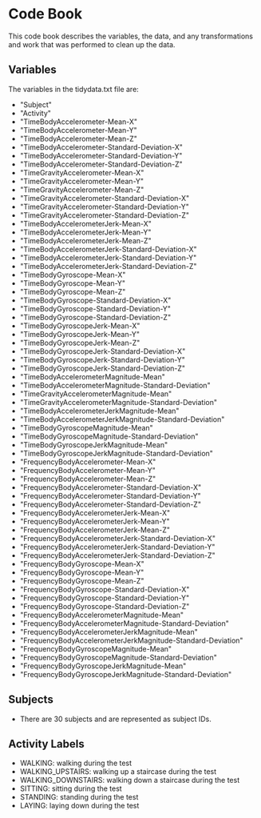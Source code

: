 # Code Book
This code book describes the variables, the data, and any transformations and work that was performed to clean up the data.

## Variables
The variables in the tidydata.txt file are:

- "Subject"                                                   
- "Activity"                                                  
- "TimeBodyAccelerometer-Mean-X"                              
- "TimeBodyAccelerometer-Mean-Y"                              
- "TimeBodyAccelerometer-Mean-Z"                           
- "TimeBodyAccelerometer-Standard-Deviation-X"                
- "TimeBodyAccelerometer-Standard-Deviation-Y"                
- "TimeBodyAccelerometer-Standard-Deviation-Z"                
- "TimeGravityAccelerometer-Mean-X"                           
- "TimeGravityAccelerometer-Mean-Y"                           
- "TimeGravityAccelerometer-Mean-Z"                           
- "TimeGravityAccelerometer-Standard-Deviation-X"             
- "TimeGravityAccelerometer-Standard-Deviation-Y"             
- "TimeGravityAccelerometer-Standard-Deviation-Z"             
- "TimeBodyAccelerometerJerk-Mean-X"                          
- "TimeBodyAccelerometerJerk-Mean-Y"                          
- "TimeBodyAccelerometerJerk-Mean-Z"                          
- "TimeBodyAccelerometerJerk-Standard-Deviation-X"            
- "TimeBodyAccelerometerJerk-Standard-Deviation-Y"            
- "TimeBodyAccelerometerJerk-Standard-Deviation-Z"            
- "TimeBodyGyroscope-Mean-X"                                  
- "TimeBodyGyroscope-Mean-Y"                                  
- "TimeBodyGyroscope-Mean-Z"                                  
- "TimeBodyGyroscope-Standard-Deviation-X"                    
- "TimeBodyGyroscope-Standard-Deviation-Y"                    
- "TimeBodyGyroscope-Standard-Deviation-Z"                    
- "TimeBodyGyroscopeJerk-Mean-X"                              
- "TimeBodyGyroscopeJerk-Mean-Y"                              
- "TimeBodyGyroscopeJerk-Mean-Z"                              
- "TimeBodyGyroscopeJerk-Standard-Deviation-X"                
- "TimeBodyGyroscopeJerk-Standard-Deviation-Y"                
- "TimeBodyGyroscopeJerk-Standard-Deviation-Z"                
- "TimeBodyAccelerometerMagnitude-Mean"                       
- "TimeBodyAccelerometerMagnitude-Standard-Deviation"         
- "TimeGravityAccelerometerMagnitude-Mean"                    
- "TimeGravityAccelerometerMagnitude-Standard-Deviation"      
- "TimeBodyAccelerometerJerkMagnitude-Mean"                   
- "TimeBodyAccelerometerJerkMagnitude-Standard-Deviation"     
- "TimeBodyGyroscopeMagnitude-Mean"                           
- "TimeBodyGyroscopeMagnitude-Standard-Deviation"             
- "TimeBodyGyroscopeJerkMagnitude-Mean"                       
- "TimeBodyGyroscopeJerkMagnitude-Standard-Deviation"         
- "FrequencyBodyAccelerometer-Mean-X"                         
- "FrequencyBodyAccelerometer-Mean-Y"                         
- "FrequencyBodyAccelerometer-Mean-Z"                         
- "FrequencyBodyAccelerometer-Standard-Deviation-X"           
- "FrequencyBodyAccelerometer-Standard-Deviation-Y"           
- "FrequencyBodyAccelerometer-Standard-Deviation-Z"           
- "FrequencyBodyAccelerometerJerk-Mean-X"                     
- "FrequencyBodyAccelerometerJerk-Mean-Y"                     
- "FrequencyBodyAccelerometerJerk-Mean-Z"                     
- "FrequencyBodyAccelerometerJerk-Standard-Deviation-X"       
- "FrequencyBodyAccelerometerJerk-Standard-Deviation-Y"       
- "FrequencyBodyAccelerometerJerk-Standard-Deviation-Z"       
- "FrequencyBodyGyroscope-Mean-X"                             
- "FrequencyBodyGyroscope-Mean-Y"                             
- "FrequencyBodyGyroscope-Mean-Z"                              
- "FrequencyBodyGyroscope-Standard-Deviation-X"               
- "FrequencyBodyGyroscope-Standard-Deviation-Y"               
- "FrequencyBodyGyroscope-Standard-Deviation-Z"               
- "FrequencyBodyAccelerometerMagnitude-Mean"                  
- "FrequencyBodyAccelerometerMagnitude-Standard-Deviation"    
- "FrequencyBodyAccelerometerJerkMagnitude-Mean"              
- "FrequencyBodyAccelerometerJerkMagnitude-Standard-Deviation"
- "FrequencyBodyGyroscopeMagnitude-Mean"                      
- "FrequencyBodyGyroscopeMagnitude-Standard-Deviation"        
- "FrequencyBodyGyroscopeJerkMagnitude-Mean"                  
- "FrequencyBodyGyroscopeJerkMagnitude-Standard-Deviation"

## Subjects
- There are 30 subjects and are represented as subject IDs.

## Activity Labels

- WALKING:             walking during the test
- WALKING_UPSTAIRS:    walking up a staircase during the test
- WALKING_DOWNSTAIRS:  walking down a staircase during the test
- SITTING:             sitting during the test
- STANDING:            standing during the test
- LAYING:              laying down during the test
